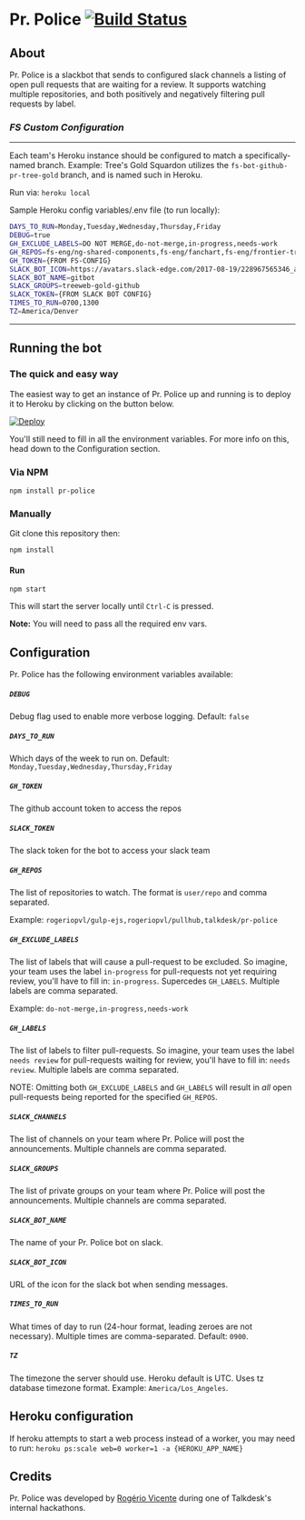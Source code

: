 # Pr. Police [![Build Status](https://travis-ci.org/Talkdesk/pr-police.svg?branch=master)](https://travis-ci.org/Talkdesk/pr-police)

## About

Pr. Police is a slackbot that sends to configured slack channels a listing of open pull requests that are waiting for a review. It supports watching multiple repositories, and both positively and negatively filtering pull requests by label.

### _FS Custom Configuration_
___

Each team's Heroku instance should be configured to match a specifically-named branch. Example: Tree's Gold Squardon utilizes the `fs-bot-github-pr-tree-gold` branch, and is named such in Heroku.

Run via: `heroku local`

Sample Heroku config variables/.env file (to run locally):

```bash
DAYS_TO_RUN=Monday,Tuesday,Wednesday,Thursday,Friday
DEBUG=true
GH_EXCLUDE_LABELS=DO NOT MERGE,do-not-merge,in-progress,needs-work
GH_REPOS=fs-eng/ng-shared-components,fs-eng/fanchart,fs-eng/frontier-tree,fs-eng/GeoIP-Country-Lists,fs-eng/tree-descendancy,fs-eng/tree-lifesketch,fs-eng/tree-notes,fs-eng/tree-pedigree,fs-eng/tree-port-pedigree,fs-webdev/dialog-el,fs-webdev/fs-add-person,fs-webdev/fs-cache,fs-webdev/fs-couple-renderer,fs-webdev/fs-demo,fs-webdev/fs-globals,fs-webdev/fs-indicators,fs-webdev/fs-labelled-link,fs-webdev/fs-life-events,fs-webdev/fs-modules,fs-webdev/fs-person-card,fs-webdev/fs-person-data-service,fs-webdev/fs-person-summary-extended,fs-webdev/fs-tree-person-renderer,fs-webdev/fs-user-service,fs-webdev/fs-watch,fs-webdev/styles-wc,fs-webdev/tree,fs-webdev/tree-data-handler,fs-webdev/wc-i18n
GH_TOKEN={FROM FS-CONFIG}
SLACK_BOT_ICON=https://avatars.slack-edge.com/2017-08-19/228967565346_addfa8c9fc1c6454684a_48.png
SLACK_BOT_NAME=gitbot
SLACK_GROUPS=treeweb-gold-github
SLACK_TOKEN={FROM SLACK BOT CONFIG}
TIMES_TO_RUN=0700,1300
TZ=America/Denver
```
___

## Running the bot

### The quick and easy way

The easiest way to get an instance of Pr. Police up and running is to deploy it to Heroku by clicking on the button below.

[![Deploy](https://www.herokucdn.com/deploy/button.svg)](https://heroku.com/deploy)

You'll still need to fill in all the environment variables. For more info on this, head down to the Configuration section.


### Via NPM

    npm install pr-police

### Manually

Git clone this repository then:

    npm install

#### Run

    npm start

This will start the server locally until `Ctrl-C` is pressed.

**Note:** You will need to pass all the required env vars.

## Configuration

Pr. Police has the following environment variables available:

##### `DEBUG`
Debug flag used to enable more verbose logging. Default: `false`

##### `DAYS_TO_RUN`
Which days of the week to run on. Default: `Monday,Tuesday,Wednesday,Thursday,Friday`

##### `GH_TOKEN`
The github account token to access the repos

##### `SLACK_TOKEN`
The slack token for the bot to access your slack team

##### `GH_REPOS`
The list of repositories to watch. The format is `user/repo` and comma separated.

Example: `rogeriopvl/gulp-ejs,rogeriopvl/pullhub,talkdesk/pr-police`

##### `GH_EXCLUDE_LABELS`
The list of labels that will cause a pull-request to be excluded. So imagine, your team uses the label `in-progress` for pull-requests not yet requiring review, you'll have to fill in: `in-progress`. Supercedes `GH_LABELS`. Multiple labels are comma separated.

Example: `do-not-merge,in-progress,needs-work`

##### `GH_LABELS`
The list of labels to filter pull-requests. So imagine, your team uses the label `needs review` for pull-requests waiting for review, you'll have to fill in: `needs review`. Multiple labels are comma separated.

NOTE: Omitting both `GH_EXCLUDE_LABELS` and `GH_LABELS` will result in _all_ open pull-requests being reported for the specified `GH_REPOS`.

##### `SLACK_CHANNELS`
The list of channels on your team where Pr. Police will post the announcements. Multiple channels are comma separated.

##### `SLACK_GROUPS`
The list of private groups on your team where Pr. Police will post the announcements. Multiple channels are comma separated.

##### `SLACK_BOT_NAME`
The name of your Pr. Police bot on slack.

##### `SLACK_BOT_ICON`
URL of the icon for the slack bot when sending messages.

##### `TIMES_TO_RUN`
What times of day to run (24-hour format, leading zeroes are not necessary). Multiple times are comma-separated. Default: `0900`.

##### `TZ`
The timezone the server should use. Heroku default is UTC. Uses tz database timezone format. Example: `America/Los_Angeles`.

## Heroku configuration

If heroku attempts to start a web process instead of a worker, you may need to run: `heroku ps:scale web=0 worker=1 -a {HEROKU_APP_NAME}`

## Credits

Pr. Police was developed by [Rogério Vicente](https://github.com/rogeriopvl) during one of Talkdesk's internal hackathons.

